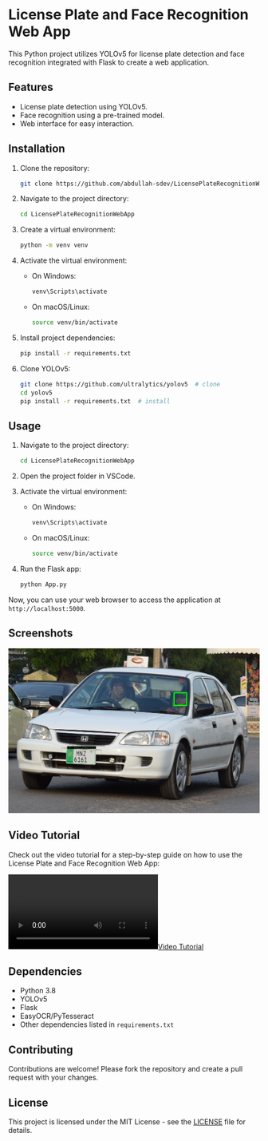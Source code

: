 # License Plate and Face Recognition Web App

This Python project utilizes YOLOv5 for license plate detection and face recognition integrated with Flask to create a web application.

## Features

- License plate detection using YOLOv5.
- Face recognition using a pre-trained model.
- Web interface for easy interaction.

## Installation

1. Clone the repository:

    ```bash
    git clone https://github.com/abdullah-sdev/LicensePlateRecognitionWebApp.git
    ```

2. Navigate to the project directory:

    ```bash
    cd LicensePlateRecognitionWebApp
    ```

3. Create a virtual environment:

    ```bash
    python -m venv venv
    ```

4. Activate the virtual environment:

    - On Windows:

        ```bash
        venv\Scripts\activate
        ```

    - On macOS/Linux:

        ```bash
        source venv/bin/activate
        ```

5. Install project dependencies:

    ```bash
    pip install -r requirements.txt
    ```

6. Clone YOLOv5:

    ```bash
    git clone https://github.com/ultralytics/yolov5  # clone
    cd yolov5
    pip install -r requirements.txt  # install
    ```

## Usage

1. Navigate to the project directory:

    ```bash
    cd LicensePlateRecognitionWebApp
    ```

2. Open the project folder in VSCode.

3. Activate the virtual environment:

    - On Windows:

        ```bash
        venv\Scripts\activate
        ```

    - On macOS/Linux:

        ```bash
        source venv/bin/activate
        ```

4. Run the Flask app:

    ```bash
    python App.py
    ```

Now, you can use your web browser to access the application at `http://localhost:5000`.

## Screenshots

![Screenshot 1](/static/predict/DSC_0453.jpg)
<!-- ![Screenshot 2](/screenshots/screenshot2.png) -->

## Video Tutorial

Check out the video tutorial for a step-by-step guide on how to use the License Plate and Face Recognition Web App:

[![Video Tutorial](fypsubmission/VideoGuide.mp4)](fypsubmission/VideoGuide.mp4)

## Dependencies

- Python 3.8
- YOLOv5
- Flask
- EasyOCR/PyTesseract
- Other dependencies listed in `requirements.txt`

## Contributing

Contributions are welcome! Please fork the repository and create a pull request with your changes.

## License

This project is licensed under the MIT License - see the [LICENSE](/LICENSE) file for details.
